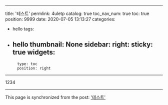 
---
title: '테스트'
permlink: 4uletp
catalog: true
toc_nav_num: true
toc: true
position: 9999
date: 2020-07-05 13:13:27
categories:
- hello
tags:
- hello
thumbnail: None
sidebar:
    right:
        sticky: true
widgets:
    -
        type: toc
        position: right
---


1234

- - -

This page is synchronized from the post: ['테스트'](https://steemit.com/@jacobyu/4uletp)
